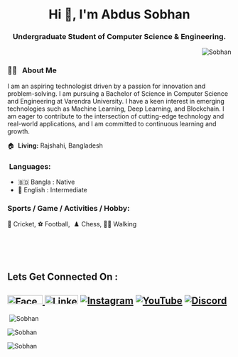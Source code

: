 <head>
    
  </head>
<h1 align="center">Hi 👋, I'm Abdus Sobhan</h1>
<h3 align="center">Undergraduate Student of Computer Science &amp; Engineering.<br /></h3>

<p align="right"> <img src="https://komarev.com/ghpvc/?username=SobhanLab&label=Profile%20views&color=0e75b6&style=flat" alt="Sobhan" /> </p>

<div class="markdown-heading" dir="auto"><h3 class="heading-element" dir="auto">
👨‍🏫 &nbsp; About Me</h3><a aria-label="Permalink: 👨‍🏫   About Me" class="anchor" href="https://github.com/anisul-Islam#--about-me" id="user-content---about-me"></a></div><p><span aria-hidden="true">I am an aspiring technologist driven by a 
passion for innovation and problem-solving. I am pursuing a Bachelor of 
Science in Computer Science and Engineering at Varendra University. I 
have a keen interest in emerging technologies such as Machine Learning, 
Deep Learning, and Blockchain. I am eager to contribute to the 
intersection of cutting-edge technology and real-world applications, and
 I am committed to continuous learning and growth.</span></p>

 🏠&nbsp; <b>Living:</b> Rajshahi, Bangladesh<br />

 <div class="markdown-heading" dir="auto"><h3 class="heading-element" dir="auto">&nbsp;Languages:</h3><a aria-label="Permalink: Languages:" class="anchor" href="https://github.com/anisul-Islam#languages" id="user-content-languages"></a></div><ul dir="auto"><li>🇧🇩 Bangla : Native&nbsp;</li><li>🏴󠁧󠁢󠁥󠁮󠁧󠁿 English : Intermediate<br /></li></ul>

<div class="markdown-heading" dir="auto"><h3 class="heading-element" dir="auto">Sports / Game / Activities / Hobby:</h3><div class="heading-element" style="text-align: left;"><span style="font-weight: normal;">🏏 Cricket, ⚽ Football,&nbsp; ♟️ Chess, 🚶‍♂️ Walking</span></div></div><p><span aria-hidden="true">&nbsp;</span></p><p><span aria-hidden="true">&nbsp;</span></p>
<div class="markdown-heading" dir="auto"><h2 class="heading-element" dir="auto">Lets Get Connected On :</h2><h2 class="heading-element" dir="auto"><a href="https://www.facebook.com/EliteSobhan/" target="_blank"><img alt="Facebook" data-canonical-src="https://img.shields.io/badge/Facebook-%231877F2.svg?logo=Facebook&amp;logoColor=white" height="20" src="https://camo.githubusercontent.com/5534f7b32c55c00965b67f347e15bda0416fece606df5265b87bfaa3509fe31c/68747470733a2f2f696d672e736869656c64732e696f2f62616467652f46616365626f6f6b2d2532333138373746322e7376673f6c6f676f3d46616365626f6f6b266c6f676f436f6c6f723d7768697465" style="max-width: 100%;" width="79" /> </a><a href="https://www.linkedin.com/in/elitesobhan/" rel="nofollow" target="_blank"></a><img alt="LinkedIn" data-canonical-src="https://img.shields.io/badge/LinkedIn-%230077B5.svg?logo=linkedin&amp;logoColor=white" height="20" src="https://camo.githubusercontent.com/d94940866c98cb4fca5783c4e8ac95776d2f52df6bbf3d5ab9e30d76836f30ae/68747470733a2f2f696d672e736869656c64732e696f2f62616467652f4c696e6b6564496e2d2532333030373742352e7376673f6c6f676f3d6c696e6b6564696e266c6f676f436f6c6f723d7768697465" style="max-width: 100%;" width="75" /> <a href="https://www.instagram.com/elitesobhan/" rel="nofollow" target="_blank"><img alt="Instagram" data-canonical-src="https://img.shields.io/badge/Instagram-%23E4405F.svg?logo=Instagram&amp;logoColor=white" src="https://camo.githubusercontent.com/3ad821fc2ec8e5389509e2262efe64bbab486ae3bfa9abf43bae910f1d3fc134/68747470733a2f2f696d672e736869656c64732e696f2f62616467652f496e7374616772616d2d2532334534343035462e7376673f6c6f676f3d496e7374616772616d266c6f676f436f6c6f723d7768697465" style="max-width: 100%;" /></a> <a href="https://www.youtube.com/channel/UCux2WkkU7iSoR-QASfd3qxg" rel="nofollow" target="_blank"><img alt="YouTube" data-canonical-src="https://img.shields.io/badge/YouTube-%23FF0000.svg?logo=YouTube&amp;logoColor=white" src="https://camo.githubusercontent.com/1858ead1d0f50ea4b8cc7f82561c2956651655375f19867316e5b6a9960e0b40/68747470733a2f2f696d672e736869656c64732e696f2f62616467652f596f75547562652d2532334646303030302e7376673f6c6f676f3d596f7554756265266c6f676f436f6c6f723d7768697465" style="max-width: 100%;" /></a> <a href="https://discord.gg/Sobhan762426" rel="nofollow" target="_blank"><img alt="Discord" data-canonical-src="https://img.shields.io/badge/Discord-%237289DA.svg?logo=discord&amp;logoColor=white" src="https://camo.githubusercontent.com/80deb183f87d91c5b628533ac6a0c6ac0752c553a69df73faa336f1f9b7c9de8/68747470733a2f2f696d672e736869656c64732e696f2f62616467652f446973636f72642d2532333732383944412e7376673f6c6f676f3d646973636f7264266c6f676f436f6c6f723d7768697465" style="max-width: 100%;" /></a></h2></div>

<p>&nbsp;<img align="center" src="https://github-readme-stats.vercel.app/api?username=SobhanLab&show_icons=true&include_all_commits=true&theme=material-palenight" alt="Sobhan" /></p>
<p><img align="center" src="https://github-readme-streak-stats.herokuapp.com/?user=SobhanLab&layout=compact&theme=material-palenight" alt="Sobhan" /></p>
<p><img align="left" src="https://github-readme-stats.vercel.app/api/top-langs?username=SobhanLab&layout=compact&theme=material-palenight" alt="Sobhan" /></p>
